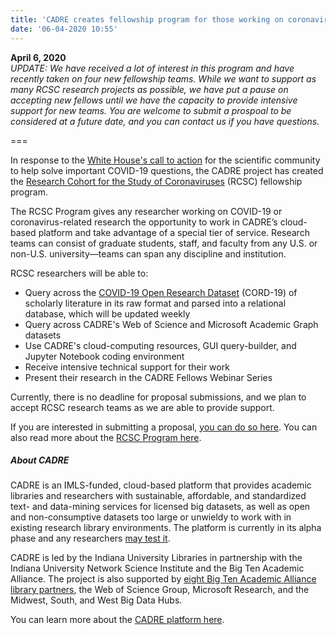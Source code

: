 ```yaml
---
title: 'CADRE creates fellowship program for those working on coronavirus-related research'
date: '06-04-2020 10:55'
---
```


**April 6, 2020**  
_UPDATE: We have received a lot of interest in this program and have recently taken on four new fellowship teams. While we want to support as many RCSC research projects as possible, we have put a pause on accepting new fellows until we have the capacity to provide intensive support for new teams. You are welcome to submit a prospoal to be considered at a future date, and you can contact us if you have questions._

===

In response to the [White House's call to action](https://www.whitehouse.gov/briefings-statements/call-action-tech-community-new-machine-readable-covid-19-dataset/) for the scientific community to help solve important COVID-19 questions, the CADRE project has created the [Research Cohort for the Study of Coronaviruses](https://cadre.iu.edu/work-with-us/rcsc-program) (RCSC) fellowship program.

The RCSC Program gives any researcher working on COVID-19 or coronavirus-related research the opportunity to work in CADRE’s cloud-based platform and take advantage of a special tier of service. Research teams can consist of graduate students, staff, and faculty from any U.S. or non-U.S. university—teams can span any discipline and institution.

RCSC researchers will be able to:
* Query across the [COVID-19 Open Research Dataset](https://www.kaggle.com/allen-institute-for-ai/CORD-19-research-challenge) (CORD-19) of scholarly literature in its raw format and parsed into a relational database, which will be updated weekly
* Query across CADRE's Web of Science and Microsoft Academic Graph datasets
* Use CADRE's cloud-computing resources, GUI query-builder, and Jupyter Notebook coding environment
* Receive intensive technical support for their work
* Present their research in the CADRE Fellows Webinar Series

Currently, there is no deadline for proposal submissions, and we plan to accept RCSC research teams as we are able to provide support.

If you are interested in submitting a proposal, [you can do so here](https://iuni.iu.edu/resources/datasets/cadre/research-cohort-proposal-form). You can also read more about the [RCSC Program here](https://cadre.iu.edu/work-with-us/rcsc-program).

##### About CADRE
CADRE is an IMLS-funded, cloud-based platform that provides academic libraries and researchers with sustainable, affordable, and standardized text- and data-mining services for licensed big datasets, as well as open and non-consumptive datasets too large or unwieldy to work with in existing research library environments. The platform is currently in its alpha phase and any researchers [may test it](https://cadre.iu.edu/about-cadre/get-started). 

CADRE is led by the Indiana University Libraries in partnership with the Indiana University Network Science Institute and the Big Ten Academic Alliance. The project is also supported by [eight Big Ten Academic Alliance library partners](https://cadre.iu.edu/work-with-us), the Web of Science Group, Microsoft Research, and the Midwest, South, and West Big Data Hubs.

You can learn more about the [CADRE platform here](https://cadre.iu.edu/about-cadre).